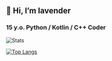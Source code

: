 ## 👋 Hi, I’m lavender
### 15 y.o. Python / Kotlin / C++ Coder

![Stats](https://github-readme-stats.vercel.app/api?username=fast-geek&show_icons=true&theme=react&hide=issues&count_private=true)

[![Top Langs](https://github-readme-stats.vercel.app/api/top-langs/?username=fast-geek&layout=compact&theme=react)](https://github.com/anuraghazra/github-readme-stats)


